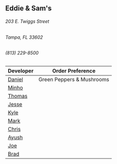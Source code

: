 ## Eddie & Sam's
###### 203 E. Twiggs Street
###### Tampa, FL 33602
###### (813) 229-8500

Developer     | Order Preference
--------------|---------------------
[Daniel](https://github.com/dtartaglia)           	| Green Peppers & Mushrooms
[Minho](https://github.com/minhochoi)               | 
[Thomas](https://github.com/ThomasKomarnicki)       | 
[Jesse](https://github.com/jessecurry)              | 
[Kyle](https://github.com/kjswartz)                 | 
[Mark](http://github.com/mark-smithtb)              | 
[Chris](https://github.com/stomp1128)               | 
[Ayush](https://github.com/ayushcshah)              | 
[Joe](https://github.com/Montchat)                  |  
[Brad](https://github.com/bself)                    | 
